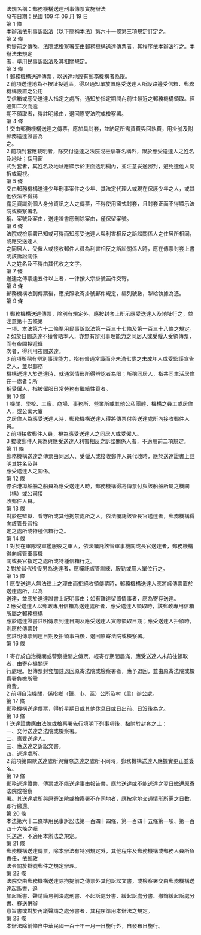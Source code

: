 法規名稱：郵務機構送達刑事傳票實施辦法  
發布日期：民國 109 年 06 月 19 日  
第 1 條  
本辦法依刑事訴訟法（以下簡稱本法）第六十一條第三項規定訂定之。  
第 2 條  
拘提前之傳喚，法院或檢察署交由郵務機構送達傳票者，其程序依本辦法行之。本辦法未規定  
者，準用民事訴訟法及其相關規定。  
第 3 條  
1 郵務機構送達傳票，以送達地設有郵務機構者為限。  
2 前項送達地為不按址投遞區，得以通知單放置應受送達人所設路邊受信箱、郵務機構設置之公用  
受信箱或應受送達人指定之處所，通知於指定期間內前往最近之郵務機構領取。經通知二次而逾  
期不領取者，得註明緣由，退回原寄法院或檢察署。  
第 4 條  
1 交由郵務機構送達之傳票，應加具封套，並納足所需資費與回執費，用掛號及附郵務送達證書為  
之。  
2 前項封套應載明者，除交付送達之法院或檢察署名稱外，限於應受送達人之姓名及地址；採用窗  
式封套者，其姓名及地址應顯示於正面透明欄內，並注意妥適密封，避免遭他人開拆或窺視。  
第 5 條  
交由郵務機構送達少年刑事案件之少年、其法定代理人或現在保護少年之人，或其他依法不得揭  
露足資識別個人身分資訊之人之傳票，不得使用窗式封套，且封套正面不得顯示法院或檢察署名  
稱、案號及案由，送達證書應刪除案由，僅保留案號。  
第 6 條  
法院或檢察署已知或可得而知應受送達人與利害相反之訴訟關係人之住居所相同，或應受送達人  
之同居人、受僱人或接收郵件人員為利害相反之訴訟關係人時，應在傳票封套上書明該訴訟關係  
人之姓名及不得由其代收之文字。  
第 7 條  
送達之傳票達五件以上者，一律按大宗掛號函件交寄。  
第 8 條  
郵務機構收到傳票後，應按照收寄掛號郵件規定，編列號數，掣給執據為憑。  
第 9 條  


1 郵務機構送達傳票，除別有規定外，應按封套上所示應受送達人及地址行之，並注意第十五條第  
一項、本法第六十二條準用民事訴訟法第一百三十七條及第一百三十八條之規定。  
2 如於日間送達不獲會晤本人，亦無有辨別事理能力之同居人或受僱人受領傳票，而有夜間投遞班  
次者，得利用夜間送達。  
3 前項所稱有辨別事理能力，指有普通常識而非未滿七歲之未成年人或受監護宣告之人，並以郵務  
機構送達人於送達時，就通常情形所得辨認者為限；所稱同居人，指共同生活居住在一處者；所  
稱受僱人，指被僱服日常勞務有繼續性質者。  
第 10 條  
1 機關、學校、工廠、商場、事務所、營業所或其他公私團體、機構之員工或居住人，或公寓大廈  
之居住人為應受送達人時，郵務機構送達人得將傳票付與送達處所內接收郵件人員。  
2 前項接收郵件人員，視為應受送達人之同居人或受僱人。  
3 接收郵件人員為與應受送達人利害相反之訴訟關係人者，不適用前二項規定。  
第 11 條  
郵務機構送達之傳票由同居人、受僱人或接收郵件人員代收時，應於送達證書上註明其姓名及與  
應受送達人之關係。  
第 12 條  
停泊港埠船舶之船員為應受送達人時，郵務機構得將傳票付與該船舶所屬之機關（構）或公司接  
收郵件人員。  
第 13 條  
對於在監獄、看守所或其他拘禁處所之人，依法囑託該管長官送達者，郵務機構得向該管長官指  
定之處所或特種信箱行之。  
第 14 條  
1 對於在軍隊或軍艦服役之軍人，依法囑託該管軍事機關或長官送達者，郵務機構得向該管軍事機  
關或長官指定之處所或特種信箱行之。  
2 對於替代役役男為送達者，應囑託該管訓練、服勤或用人單位行之。  
第 15 條  
1 應受送達人無法律上之理由而拒絕收領傳票時，郵務機構送達人應將該傳票置於送達處所，以為  
送達，並應於送達證書上記明事由；如有難達留置情事者，應為寄存送達。  
2 應受送達人以郵政專用信箱為送達處所者，應受送達人領取時，該郵政專用信箱所屬之郵務機構  
應於送達證書註明傳票到達日期及應受送達人實際領取日期；應受送達人拒領時，則應於傳票封  
套註明傳票到達日期及拒領事由後，退回原寄法院或檢察署。  
第 16 條  


1 寄存於自治機關或警察機關之傳票，經寄存期間屆滿，應受送達人未前往領取者，由寄存機關逕  
行處理。但傳票封套加註退回原寄法院或檢察署者，應予退回，並由原寄法院或檢察署負擔所需  
資費。  
2 前項自治機關，係指鄉（鎮、市、區）公所及村（里）辦公處。  
第 17 條  
郵務機構送達傳票，得於星期日或其他休息日或日出前、日沒後為之。  
第 18 條  
1 送達證書應由法院或檢察署先行填明下列事項後，黏附於封套之上：  
一、交付送達之法院或檢察署。  
二、應受送達人。  
三、應送達之訴訟文書。  
四、送達處所。  
2 前項第四款送達處所與實際送達之處所不同時，郵務機構送達人應據實更正並簽名。  
第 19 條  
郵務送達證書、傳票或不能送達事由報告書，應於送達或不能送達之翌日繳還原寄法院或檢察  
署。其送達處所與原寄法院或檢察署不在同地者，應按當地交通情形所需之日數，即行繳還。  
第 20 條  
本法第六十二條準用民事訴訟法第一百四十四條、第一百四十五條第一項、第一百四十六條之囑  
託送達，不適用本辦法之規定。  
第 21 條  
郵務機構送達傳票，除本辦法有特別規定外，其他程序及郵務機構或郵務人員所負責任，依郵政  
法令關於掛號郵件之規定辦理。  
第 22 條  
法院交由郵務機構送達除拘提前之傳票外其他訴訟文書，或檢察署交由郵務機構送達起訴書、追  
加起訴書、聲請簡易判決處刑書、不起訴處分書、緩起訴處分書、撤銷緩起訴處分書、移送併辦  
意旨書或對於再議聲請之處分書者，其程序準用本辦法之規定。  
第 23 條  
本辦法除前條自中華民國一百十年一月一日施行外，自發布日施行。  


